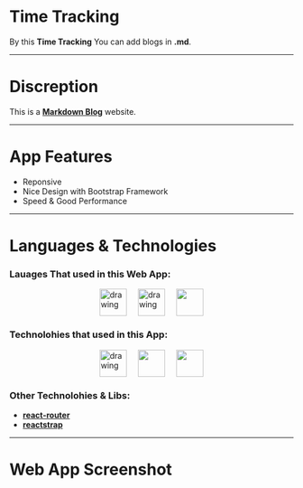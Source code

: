 # Time Tracking

By this **Time Tracking** You can add blogs in **.md**.

-----

# Discreption
This is a [**Markdown Blog**](https://time-tracking-dashboard-seven-zeta.vercel.app/#/) website.
 
-----

# App Features
  - Reponsive
  - Nice Design with Bootstrap Framework
  - Speed & Good Performance

-----

# Languages & Technologies
### Lauages That used in this Web App:

<div style="display: flex; justify-content: center; align-items: center; gap: 20px;">
  <a href="https://developer.mozilla.org/en-US/docs/Web/HTML"><img src="https://img.icons8.com/color/48/000000/html-5--v1.png" alt="drawing" width="48" height="48"/></a>
  <a href="https://developer.mozilla.org/en-US/docs/Web/CSS?retiredLocale=ar"><img src="https://img.icons8.com/color/48/000000/css3.png" alt="drawing" width="48" height="48"/></a>
  <a href="https://www.javascript.com/"><img src="https://img.icons8.com/color/48/000000/javascript--v2.png" width="48" height="48"/></a>
</div>

### Technolohies that used in this App:

<div style="display: flex; justify-content: center; align-items: center; gap: 20px;">
  <a href="https://reactjs.org/"><img src="https://cdn-icons-png.flaticon.com/512/3334/3334886.png" alt="drawing" width="48" height="48"/></a>
  <a href="https://getbootstrap.com/"><img src="https://img.icons8.com/color/48/000000/bootstrap.png" width="48" height="48"/></a>
  <a href="https://sass-lang.com/"><img src="https://static-00.iconduck.com/assets.00/sass-icon-512x512-wrsgqu3t.png" width="48" height="48"/></a>
</div>

### Other Technolohies & Libs:
  - [**__react-router__**](https://reactrouter.com/)
  - [**__reactstrap__**](https://reactstrap.github.io/?path=/story/home-installation--page)

-----

# Web App Screenshot
<!-- ![Markdown Blog App Screenshot](https://github.com/ahmedmohmd/H--Time-Tracking-Dashboard/blob/main/app-screenshot.png?raw=true) -->
